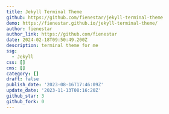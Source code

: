 ```yaml
---
title: Jekyll Terminal Theme
github: https://github.com/fienestar/jekyll-terminal-theme
demo: https://fienestar.github.io/jekyll-terminal-theme/
author: fienestar
author_link: https://github.com/fienestar
date: 2024-02-18T09:50:49.200Z
description: terminal theme for me
ssg:
  - Jekyll
css: []
cms: []
category: []
draft: false
publish_date: '2023-08-16T17:46:09Z'
update_date: '2023-11-13T08:16:20Z'
github_star: 3
github_fork: 0
---
```

